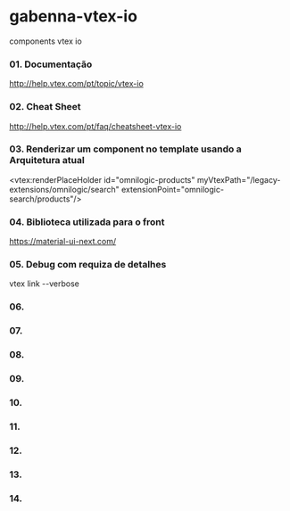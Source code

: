 # gabenna-vtex-io
components vtex io

### 01. Documentação
  http://help.vtex.com/pt/topic/vtex-io
  
### 02. Cheat Sheet
  http://help.vtex.com/pt/faq/cheatsheet-vtex-io
  
### 03. Renderizar um component no template usando a Arquitetura atual
  <!-- subtemplate header -->
  <vtex:renderPlaceHolder id="omnilogic-products" myVtexPath="/legacy-extensions/omnilogic/search" extensionPoint="omnilogic-search/products"/>

### 04. Biblioteca utilizada para o front
  https://material-ui-next.com/
  
### 05. Debug com requiza de detalhes
  vtex link --verbose
### 06.
### 07.
### 08.
### 09.
### 10.
### 11.
### 12.
### 13.
### 14.
